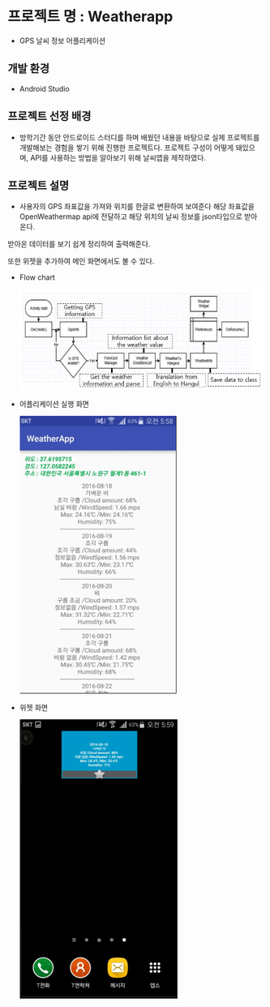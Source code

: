 # 프로젝트 명 : Weatherapp
* GPS 날씨 정보 어플리케이션

## 개발 환경
* Android Studio

## 프로젝트 선정 배경
* 방학기간 동안 안드로이드 스터디를 하며 배웠던 내용을 바탕으로
 실제 프로젝트를 개발해보는 경험을 쌓기 위해 진행한 프로젝트다.
 프로젝트 구성이 어떻게 돼있으며, API를 사용하는 방법을 알아보기 위해 날씨앱을 제작하였다. 

## 프로젝트 설명
* 사용자의 GPS 좌표값을 가져와 위치를 한글로 변환하여 보여준다
 해당 좌표값을 OpenWeathermap api에 전달하고 해당 위치의 날씨 정보를 json타입으로 받아온다.

받아온 데이터를 보기 쉽게 정리하여 출력해준다.

또한 위젯을 추가하여 메인 화면에서도 볼 수 있다.

* Flow chart

    ![flowchart](./img/flowchart.JPG)

* 어플리케이션 실행 화면

    ![AppScreen](./img/AppScreen.png)

* 위젯 화면

    ![AppWidget](./img/AppWidget.png)

